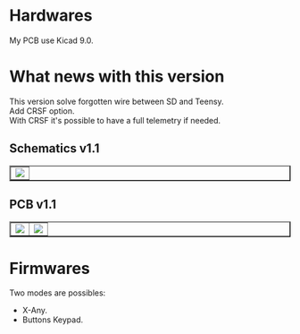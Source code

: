 # Hardwares
My PCB use Kicad 9.0.  

# What news with this version
This version solve forgotten wire between SD and Teensy.  
Add CRSF option.  
With CRSF it's possible to have a full telemetry if needed.  

## Schematics v1.1
<table border="2">
<tr>
<td><img src="https://github.com/pierrotm777/SoundModule_Teensy4.0-version/blob/main/Hardware/V1.1/Sound_Myca_Teensy_v1.2.png" border="0"/></td>
</tr>
</table>

## PCB v1.1
<table border="2">
<tr>
<td><img src="https://github.com/pierrotm777/SoundModule_Teensy4.0-version/blob/main/Hardware/V1.1/Sound_Myca_Teensy_Top_v1.2.png" border="0"/></td>
<td><img src="https://github.com/pierrotm777/SoundModule_Teensy4.0-version/blob/main/Hardware/V1.1/Sound_Myca_Teensy_Bot_v1.2.png" border="0"/></td>
</tr>
</table>

# Firmwares
Two modes are possibles:
- X-Any.
- Buttons Keypad. 

